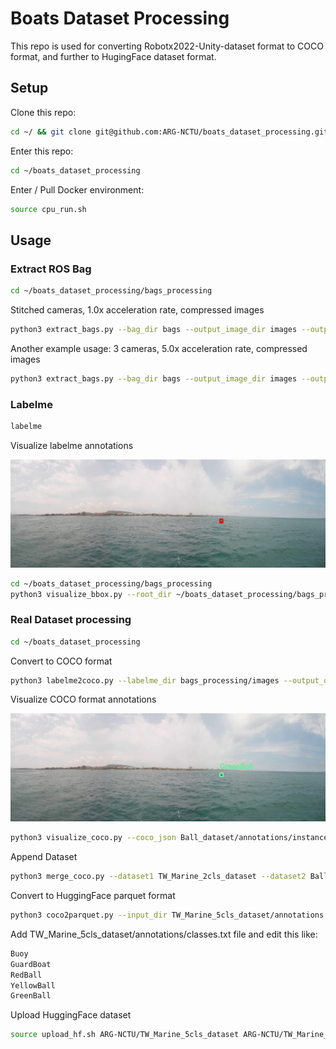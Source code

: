 # Boats Dataset Processing
This repo is used for converting Robotx2022-Unity-dataset format to COCO format, and further to HugingFace dataset format.

## Setup
Clone this repo:
```bash
cd ~/ && git clone git@github.com:ARG-NCTU/boats_dataset_processing.git
```

Enter this repo:
```bash
cd ~/boats_dataset_processing
```

Enter / Pull Docker environment:
```bash
source cpu_run.sh
```

## Usage

### Extract ROS Bag

```bash
cd ~/boats_dataset_processing/bags_processing
```

Stitched cameras, 1.0x acceleration rate, compressed images
```bash
python3 extract_bags.py --bag_dir bags --output_image_dir images --output_video_dir videos --accelerate_rate 1.0 --topic /camera_pano_stitched/color/image_raw/compressed --output_names _stitched --compressed
```

Another example usage: 3 cameras, 5.0x acceleration rate, compressed images
```bash
python3 extract_bags.py --bag_dir bags --output_image_dir images --output_video_dir videos --accelerate_rate 5.0 --topic /camera1_fix/color/image_raw/compressed /camera2_fix/color/image_raw/compressed /camera3_fix/color/image_raw/compressed --output_names _left _mid _right --compressed
```

### Labelme

```bash
labelme
```

Visualize labelme annotations

![labelme-vis](example/labelme-vis.png)

```bash
cd ~/boats_dataset_processing/bags_processing
python3 visualize_bbox.py --root_dir ~/boats_dataset_processing/bags_processing/images
```

### Real Dataset processing

```bash
cd ~/boats_dataset_processing
```

Convert to COCO format
```bash
python3 labelme2coco.py --labelme_dir bags_processing/images --output_dir Ball_dataset --classes classes/Ball_classes.txt
```

Visualize COCO format annotations

![coco-vis](example/coco-vis.png)

```bash
python3 visualize_coco.py --coco_json Ball_dataset/annotations/instances_train2024.json --image_dir Ball_dataset/images --output_dir Ball_dataset/Visualization
```

Append Dataset
```bash
python3 merge_coco.py --dataset1 TW_Marine_2cls_dataset --dataset2 Ball_dataset --output_dir TW_Marine_5cls_dataset
```

Convert to HuggingFace parquet format
```bash
python3 coco2parquet.py --input_dir TW_Marine_5cls_dataset/annotations --image_dir TW_Marine_5cls_dataset/images --output_dir TW_Marine_5cls_dataset_hf/annotations
```

Add TW_Marine_5cls_dataset/annotations/classes.txt file and edit this like:
```bash
Buoy
GuardBoat
RedBall
YellowBall
GreenBall
```

Upload HuggingFace dataset
```bash
source upload_hf.sh ARG-NCTU/TW_Marine_5cls_dataset ARG-NCTU/TW_Marine_5cls_dataset_coco TW_Marine_5cls_dataset TW_Marine_5cls_dataset_hf
```
